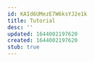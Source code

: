 ```yaml
---
id: KAId6UMezE7W6ksYJ2e1k
title: Tutorial
desc: ''
updated: 1644002197620
created: 1644002197620
stub: true
---
```


